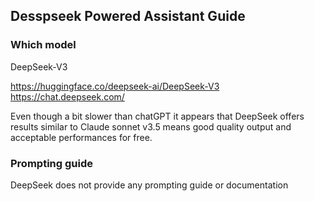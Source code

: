 ## Desspseek Powered Assistant Guide

### Which model
DeepSeek-V3

https://huggingface.co/deepseek-ai/DeepSeek-V3
https://chat.deepseek.com/

Even though a bit slower than chatGPT it appears that DeepSeek offers results similar to Claude sonnet v3.5 means good quality output and acceptable performances for free. 

### Prompting guide
DeepSeek does not provide any prompting guide or documentation
